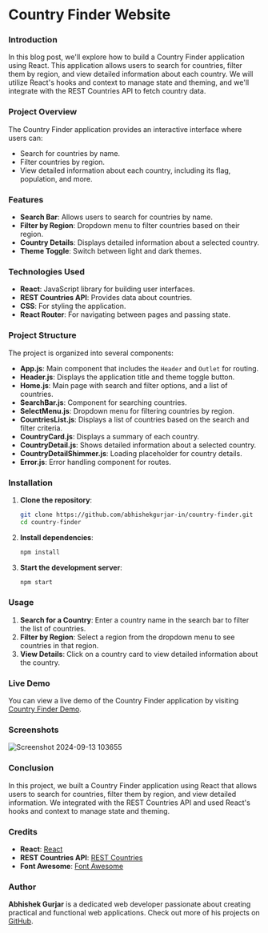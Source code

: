 # Country Finder Website

### Introduction
In this blog post, we'll explore how to build a Country Finder application using React. This application allows users to search for countries, filter them by region, and view detailed information about each country. We will utilize React's hooks and context to manage state and theming, and we'll integrate with the REST Countries API to fetch country data.

### Project Overview
The Country Finder application provides an interactive interface where users can:
- Search for countries by name.
- Filter countries by region.
- View detailed information about each country, including its flag, population, and more.

### Features
- **Search Bar**: Allows users to search for countries by name.
- **Filter by Region**: Dropdown menu to filter countries based on their region.
- **Country Details**: Displays detailed information about a selected country.
- **Theme Toggle**: Switch between light and dark themes.

### Technologies Used
- **React**: JavaScript library for building user interfaces.
- **REST Countries API**: Provides data about countries.
- **CSS**: For styling the application.
- **React Router**: For navigating between pages and passing state.

### Project Structure
The project is organized into several components:
- **App.js**: Main component that includes the `Header` and `Outlet` for routing.
- **Header.js**: Displays the application title and theme toggle button.
- **Home.js**: Main page with search and filter options, and a list of countries.
- **SearchBar.js**: Component for searching countries.
- **SelectMenu.js**: Dropdown menu for filtering countries by region.
- **CountriesList.js**: Displays a list of countries based on the search and filter criteria.
- **CountryCard.js**: Displays a summary of each country.
- **CountryDetail.js**: Shows detailed information about a selected country.
- **CountryDetailShimmer.js**: Loading placeholder for country details.
- **Error.js**: Error handling component for routes.

### Installation
1. **Clone the repository**:
   ```bash
   git clone https://github.com/abhishekgurjar-in/country-finder.git
   cd country-finder
   ```

2. **Install dependencies**:
   ```bash
   npm install
   ```

3. **Start the development server**:
   ```bash
   npm start
   ```

### Usage
1. **Search for a Country**: Enter a country name in the search bar to filter the list of countries.
2. **Filter by Region**: Select a region from the dropdown menu to see countries in that region.
3. **View Details**: Click on a country card to view detailed information about the country.


### Live Demo
You can view a live demo of the Country Finder application by visiting [Country Finder Demo](https://country-finder-in.netlify.app).

### Screenshots
![Screenshot 2024-09-13 103655](https://github.com/user-attachments/assets/b73acde9-1941-491c-a05e-aecb7f072cbb)



### Conclusion
In this project, we built a Country Finder application using React that allows users to search for countries, filter them by region, and view detailed information. We integrated with the REST Countries API and used React's hooks and context to manage state and theming.

### Credits
- **React**: [React](https://reactjs.org/)
- **REST Countries API**: [REST Countries](https://restcountries.com/)
- **Font Awesome**: [Font Awesome](https://fontawesome.com/)

### Author
**Abhishek Gurjar** is a dedicated web developer passionate about creating practical and functional web applications. Check out more of his projects on [GitHub](https://github.com/abhishekgurjar-in).
